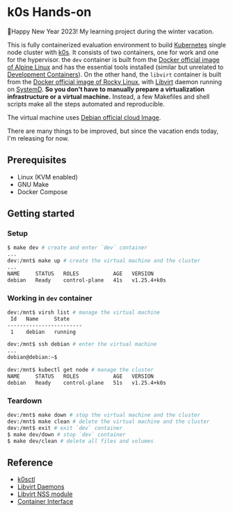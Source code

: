 # k0s Hands-on

🎊Happy New Year 2023! My learning project during the winter vacation.

This is fully containerized evaluation environment to build [Kubernetes](https://kubernetes.io/) single node cluster with [k0s](https://k0sproject.io/). It consists of two containers, one for work and one for the hypervisor. the `dev` container is built from the [Docker official image of Alpine Linux](https://hub.docker.com/_/alpine/) and has the essential tools installed (similar but unrelated to [Development Containers](https://containers.dev/)). On the other hand, the `libvirt` container is built from the [Docker official image of Rocky Linux](https://hub.docker.com/_/rockylinux/), with [Libvirt](https://libvirt.org/) daemon running on [SystemD](https://systemd.io/). **So you don't have to manually prepare a virtualization infrastructure or a virtual machine.** Instead, a few Makefiles and shell scripts make all the steps automated and reproducible.

The virtual machine uses [Debian official cloud Image](https://cloud.debian.org/images/cloud/).

There are many things to be improved, but since the vacation ends today, I'm releasing for now.

## Prerequisites

- Linux (KVM enabled)
- GNU Make
- Docker Compose

## Getting started

### Setup

```sh
$ make dev # create and enter `dev` container
...
dev:/mnt$ make up # create the virtual machine and the cluster
...
NAME     STATUS   ROLES           AGE   VERSION
debian   Ready    control-plane   41s   v1.25.4+k0s
```

### Working in `dev` container

```sh
dev:/mnt$ virsh list # manage the virtual machine
 Id   Name     State
------------------------
 1    debian   running
```

```sh
dev:/mnt$ ssh debian # enter the virtual machine
...
debian@debian:~$
```

```sh
dev:/mnt$ kubectl get node # manage the cluster
NAME     STATUS   ROLES           AGE   VERSION
debian   Ready    control-plane   51s   v1.25.4+k0s
```

### Teardown

```sh
dev:/mnt$ make down # stop the virtual machine and the cluster
dev:/mnt$ make clean # delete the virtual machine and the cluster
dev:/mnt$ exit # exit `dev` container
$ make dev/down # stop `dev` container
$ make dev/clean # delete all files and volumes
```

## Reference

- [k0sctl](https://github.com/k0sproject/k0sctl)
- [Libvirt Daemons](https://libvirt.org/daemons.html)
- [Libvirt NSS module](https://libvirt.org/nss.html)
- [Container Interface](https://systemd.io/CONTAINER_INTERFACE/)
